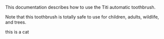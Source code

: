 This documentation describes how to use the Titi automatic toothbrush.

Note that this toothbrush is totally safe to use for children, adults, wildlife, and trees.

this is a cat
